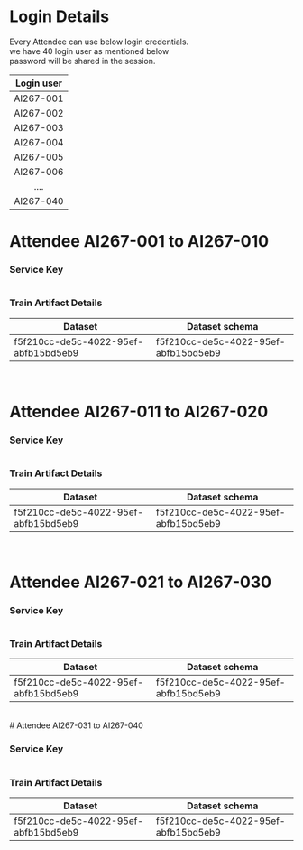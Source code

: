 # Login Details
Every Attendee can use below login credentials. <br>
we have 40 login user as mentioned below <br>
password will be shared in the session.

| Login user |
| :---:      |
| AI267-001  |
| AI267-002  | 
| AI267-003  |
| AI267-004  |
| AI267-005  |
| AI267-006  |
| ....       |  
| AI267-040  |


# Attendee AI267-001 to AI267-010

### Service Key
```json

```

### Train Artifact Details
|  Dataset   | Dataset schema | 
| ------------------- |  ------------------- | 
| f5f210cc-de5c-4022-95ef-abfb15bd5eb9 | f5f210cc-de5c-4022-95ef-abfb15bd5eb9 |

<br>

# Attendee AI267-011 to AI267-020

### Service Key
```json

```

### Train Artifact Details
|  Dataset   | Dataset schema | 
| ------------------- |  ------------------- | 
| f5f210cc-de5c-4022-95ef-abfb15bd5eb9 | f5f210cc-de5c-4022-95ef-abfb15bd5eb9 |

<br>

# Attendee AI267-021 to AI267-030

### Service Key
```json

```

### Train Artifact Details
|  Dataset   | Dataset schema | 
| ------------------- |  ------------------- | 
| f5f210cc-de5c-4022-95ef-abfb15bd5eb9 | f5f210cc-de5c-4022-95ef-abfb15bd5eb9 |

<br>
# Attendee AI267-031 to AI267-040

### Service Key
```json

```

### Train Artifact Details
|  Dataset   | Dataset schema | 
| ------------------- |  ------------------- | 
| f5f210cc-de5c-4022-95ef-abfb15bd5eb9 | f5f210cc-de5c-4022-95ef-abfb15bd5eb9 |


